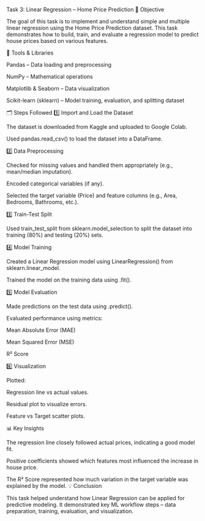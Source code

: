Task 3: Linear Regression – Home Price Prediction
📘 Objective

The goal of this task is to implement and understand simple and multiple linear regression using the Home Price Prediction dataset. This task demonstrates how to build, train, and evaluate a regression model to predict house prices based on various features.

🧰 Tools & Libraries

Pandas – Data loading and preprocessing

NumPy – Mathematical operations

Matplotlib & Seaborn – Data visualization

Scikit-learn (sklearn) – Model training, evaluation, and splitting dataset

🗂️ Steps Followed
1️⃣ Import and Load the Dataset

The dataset is downloaded from Kaggle and uploaded to Google Colab.

Used pandas.read_csv() to load the dataset into a DataFrame.

2️⃣ Data Preprocessing

Checked for missing values and handled them appropriately (e.g., mean/median imputation).

Encoded categorical variables (if any).

Selected the target variable (Price) and feature columns (e.g., Area, Bedrooms, Bathrooms, etc.).

3️⃣ Train-Test Split

Used train_test_split from sklearn.model_selection to split the dataset into training (80%) and testing (20%) sets.

4️⃣ Model Training

Created a Linear Regression model using LinearRegression() from sklearn.linear_model.

Trained the model on the training data using .fit().

5️⃣ Model Evaluation

Made predictions on the test data using .predict().

Evaluated performance using metrics:

Mean Absolute Error (MAE)

Mean Squared Error (MSE)

R² Score

6️⃣ Visualization

Plotted:

Regression line vs actual values.

Residual plot to visualize errors.

Feature vs Target scatter plots.

📊 Key Insights

The regression line closely followed actual prices, indicating a good model fit.

Positive coefficients showed which features most influenced the increase in house price.

The R² Score represented how much variation in the target variable was explained by the model.
💡 Conclusion

This task helped understand how Linear Regression can be applied for predictive modeling. It demonstrated key ML workflow steps – data preparation, training, evaluation, and visualization.
